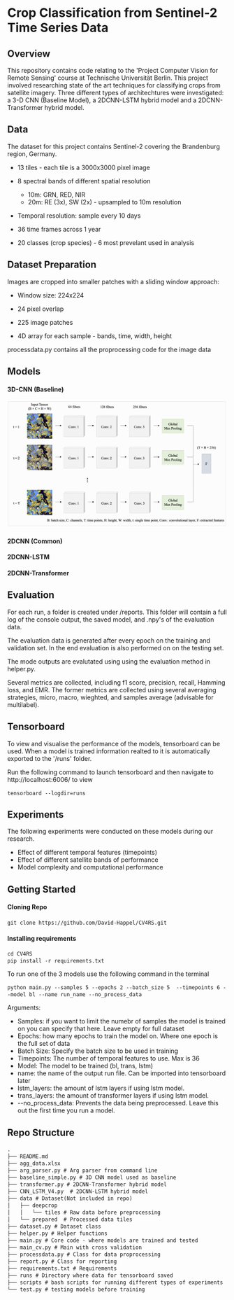 # Crop Classification from Sentinel-2 Time Series Data

## Overview

This repository contains code relating to the 'Project Computer Vision for Remote Sensing' course at Technische Universität Berlin. This project involved researching state of the art techniques for classifying crops from satellite imagery. Three different types of architechtures were investigated: a 3-D CNN (Baseline Model), a 2DCNN-LSTM hybrid model and a 2DCNN-Transformer hybrid model.

## Data

The dataset for this project contains Sentinel-2 covering the Brandenburg region, Germany.

- 13 tiles - each tile is a 3000x3000 pixel image

- 8 spectral bands of different spatial resolution
  - 10m: GRN, RED, NIR
  - 20m: RE (3x), SW (2x) - upsampled to 10m resolution
- Temporal resolution: sample every 10 days
- 36 time frames across 1 year
- 20 classes (crop species) - 6 most prevelant used in analysis

## Dataset Preparation

Images are cropped into smaller patches with a sliding window approach:

- Window size: 224x224
- 24 pixel overlap
- 225 image patches

- 4D array for each sample - bands, time, width, height

processdata.py contains all the proprocessing code for the image data

## Models

#### 3D-CNN (Baseline)

![alt text](/images/2DCNN.png)

#### 2DCNN (Common)

#### 2DCNN-LSTM


#### 2DCNN-Transformer





## Evaluation

For each run, a folder is created under /reports. This folder will contain a full log of the console output, the saved model, and .npy's of the evaluation data.

The evaluation data is generated after every epoch on the training and validation set. In the end evaluation is also performed on on the testing set.

The mode outputs are evalutated using using the evaluation method in helper.py.

Several metrics are collected, including f1 score, precision, recall, Hamming loss, and EMR. The former metrics are collected using several averaging strategies, micro, macro, wieghted, and samples average (advisable for multilabel).

## Tensorboard

To view and visualise the performance of the models, tensorboard can be used. When a model is trained information realted to it is automatically exported to the '/runs' folder.

Run the following command to launch tensorboard and then navigate to http://localhost:6006/ to view

```
tensorboard --logdir=runs
```

## Experiments

The following experiments were conducted on these models during our research.

- Effect of different temporal features (timepoints)
- Effect of different satellite bands of performance
- Model complexity and computational performance

## Getting Started

#### Cloning Repo

```
git clone https://github.com/David-Happel/CV4RS.git
```

#### Installing requirements

```
cd CV4RS
pip install -r requirements.txt
```

To run one of the 3 models use the following command in the terminal

```
python main.py --samples 5 --epochs 2 --batch_size 5  --timepoints 6 --model bl --name run_name --no_process_data
```

Arguments:

- Samples: if you want to limit the numebr of samples the model is trained on you can specify that here. Leave empty for full dataset
- Epochs: how many epochs to train the model on. Where one epoch is the full set of data
- Batch Size: Specify the batch size to be used in training
- Timepoints: The number of temporal features to use. Max is 36
- Model: The model to be trained (bl, trans, lstm)
- name: the name of the output run file. Can be imported into tensorboard later
- lstm_layers: the amount of lstm layers if using lstm model.
- trans_layers: the amount of transformer layers if using lstm model.
- --no_process_data: Prevents the data being preprocessed. Leave this out the first time you run a model.

## Repo Structure

```
.
├── README.md
├── agg_data.xlsx
├── arg_parser.py # Arg parser from command line
├── baseline_simple.py # 3D CNN model used as baseline
├── transformer.py # 2DCNN-Transformer hybrid model
├── CNN_LSTM_V4.py  # 2DCNN-LSTM hybrid model
├── data # Dataset(Not included in repo)
│   ├── deepcrop
│   │   └── tiles # Raw data before preprocessing
│   └── prepared  # Processed data tiles
├── dataset.py # Dataset class
├── helper.py # Helper functions
├── main.py # Core code - where models are trained and tested
├── main_cv.py # Main with cross validation
├── processdata.py # Class for data proprocessing
├── report.py # Class for reporting
├── requirements.txt # Requirements
├── runs # Directory where data for tensorboard saved
├── scripts # bash scripts for running different types of experiments
└── test.py # testing models before training
```
